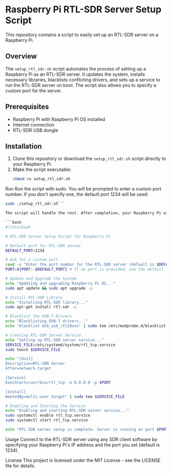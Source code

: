 # Raspberry Pi RTL-SDR Server Setup Script

This repository contains a script to easily set up an RTL-SDR server on a Raspberry Pi.

## Overview
The `setup_rtl_sdr.sh` script automates the process of setting up a Raspberry Pi as an RTL-SDR server. It updates the system, installs necessary libraries, blacklists conflicting drivers, and sets up a service to run the RTL-SDR server on boot. The script also allows you to specify a custom port for the server.

## Prerequisites
- Raspberry Pi with Raspberry Pi OS installed
- Internet connection
- RTL-SDR USB dongle

## Installation
1. Clone this repository or download the `setup_rtl_sdr.sh` script directly to your Raspberry Pi.
2. Make the script executable:
   ```bash
   chmod +x setup_rtl_sdr.sh

Run
Run the script with sudo. You will be prompted to enter a custom port number. If you don't specify one, the default port 1234 will be used:
   ```bash
   sudo ./setup_rtl_sdr.sh```

The script will handle the rest. After completion, your Raspberry Pi will be running an RTL-SDR server accessible over your network.

```bash
#!/bin/bash

# RTL-SDR Server Setup Script for Raspberry Pi

# Default port for RTL-SDR server
DEFAULT_PORT=1234

# Ask for a custom port
read -p "Enter the port number for the RTL-SDR server (default is $DEFAULT_PORT): " PORT
PORT=${PORT:-$DEFAULT_PORT} # If no port is provided, use the default

# Update and Upgrade the System
echo "Updating and upgrading Raspberry Pi OS..."
sudo apt update && sudo apt upgrade -y

# Install RTL-SDR Library
echo "Installing RTL-SDR library..."
sudo apt-get install rtl-sdr -y

# Blacklist the DVB-T Drivers
echo "Blacklisting DVB-T drivers..."
echo "blacklist dvb_usb_rtl28xxu" | sudo tee /etc/modprobe.d/blacklist.conf

# Creating RTL-SDR Server Service
echo "Setting up RTL-SDR server service..."
SERVICE_FILE=/etc/systemd/system/rtl_tcp.service
sudo touch $SERVICE_FILE

echo "[Unit]
Description=RTL-SDR Server
After=network.target

[Service]
ExecStart=/usr/bin/rtl_tcp -a 0.0.0.0 -p $PORT

[Install]
WantedBy=multi-user.target" | sudo tee $SERVICE_FILE

# Enabling and Starting the Service
echo "Enabling and starting RTL-SDR server service..."
sudo systemctl enable rtl_tcp.service
sudo systemctl start rtl_tcp.service

echo "RTL-SDR server setup is complete. Server is running on port $PORT."
```

Usage
Connect to the RTL-SDR server using any SDR client software by specifying your Raspberry Pi's IP address and the port you set (default is 1234).

License
This project is licensed under the MIT License - see the LICENSE file for details.
